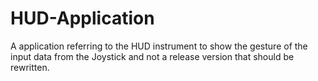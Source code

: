 # HUD-Application
A application referring to the HUD instrument to show the gesture of the input data from the Joystick and not a release version that should be rewritten.
